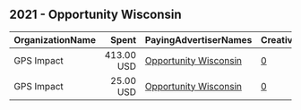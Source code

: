 ## 2021 - Opportunity Wisconsin 
|OrganizationName|Spent|PayingAdvertiserNames|CreativeUrls|Impressions|Genders|AgeBrackets|CountryCodes|BillingAddresses|CandidateBallotInformation|
|:---|---:|:---|:---|---:|:---|:---|:---|:---|:---|
|GPS Impact|413.00 USD|[Opportunity Wisconsin](2021/Opportunity_Wisconsin.md)|[0](https://www.snap.com/political-ads/asset/60a1ea9947da63c2d1331fccbed7612c7fd8639f9dcb60b0222b253d56b4cd1a?mediaType=png)|90,875|||united states|US||
|GPS Impact|25.00 USD|[Opportunity Wisconsin](2021/Opportunity_Wisconsin.md)|[0](https://www.snap.com/political-ads/asset/60a1ea9947da63c2d1331fccbed7612c7fd8639f9dcb60b0222b253d56b4cd1a?mediaType=png)|40,192|||united states|US|Opportunity Wisconsin|
